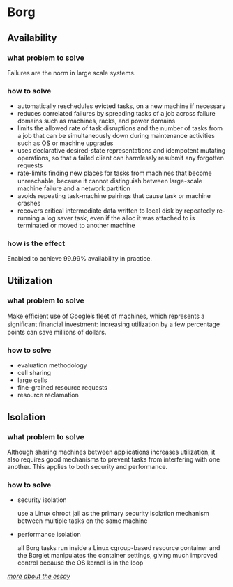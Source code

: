 # Borg

## Availability

### what problem to solve

Failures are the norm in large scale systems.

### how to solve

+ automatically reschedules evicted tasks, on a new machine if necessary
+ reduces correlated failures by spreading tasks of a job across failure domains such as machines, racks, and power domains
+ limits the allowed rate of task disruptions and the number of tasks from a job that can be simultaneously down during maintenance activities such as OS or machine upgrades
+ uses declarative desired-state representations and idempotent mutating operations, so that a failed client can harmlessly resubmit any forgotten requests
+ rate-limits ﬁnding new places for tasks from machines that become unreachable, because it cannot distinguish between large-scale machine failure and a network partition
+ avoids repeating task-machine pairings that cause task or machine crashes
+ recovers critical intermediate data written to local disk by repeatedly re-running a log saver task, even if the alloc it was attached to is terminated or moved to another machine

### how is the effect

Enabled to achieve 99.99% availability in practice.

## Utilization

### what problem to solve

Make efﬁcient use of Google’s ﬂeet of machines, which represents a signiﬁcant ﬁnancial investment: increasing utilization by a few percentage points can save millions of dollars.

### how to solve

+ evaluation methodology
+ cell sharing
+ large cells
+ fine-grained resource requests
+ resource reclamation

## Isolation

### what problem to solve

Although sharing machines between applications increases utilization, it also requires good mechanisms to prevent tasks from interfering with one another. This applies to both security and performance.

### how to solve

+ security isolation

  use a Linux chroot jail as the primary security isolation mechanism between multiple tasks on the same machine

+ performance isolation

  all Borg tasks run inside a Linux cgroup-based resource container and the Borglet manipulates the container settings, giving much improved control because the OS kernel is in the loop

*[more about the essay](<https://pdos.csail.mit.edu/6.824/papers/borg.pdf>)*